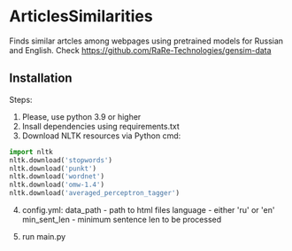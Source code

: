 # ArticlesSimilarities

Finds similar artcles among webpages using pretrained models for Russian and English. 
Check https://github.com/RaRe-Technologies/gensim-data

## Installation

Steps:

1. Please, use python 3.9 or higher
2. Insall dependencies using requirements.txt
3. Download NLTK resources via Python cmd:

```python
import nltk
nltk.download('stopwords')
nltk.download('punkt')
nltk.download('wordnet')
nltk.download('omw-1.4')
nltk.download('averaged_perceptron_tagger')
```

4. config.yml:
		data_path - path to html files
		language - either 'ru' or 'en'
		min_sent_len - minimum sentence len to be processed 
		
5. run main.py


